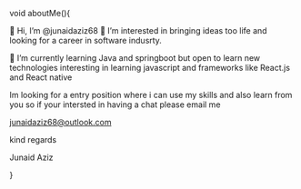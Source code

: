 
 
 void aboutMe(){

👋 Hi, I’m @junaidaziz68   👀 I’m interested in bringing ideas too life and looking for a career in software indusrty.

🌱 I’m currently learning Java and springboot but open to learn new technologies interesting in learning javascript and frameworks like React.js and React native

Im looking for a entry position where i can use my skills and also learn from you so if your intersted in having a chat please email me 

junaidaziz68@outlook.com


kind regards 

Junaid Aziz

}
